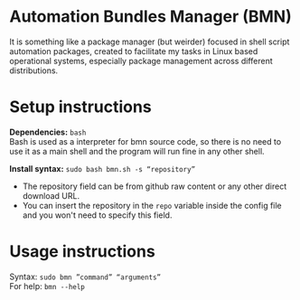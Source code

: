 # Automation Bundles Manager (BMN)
It is something like a package manager (but weirder) focused in shell script automation packages, created to facilitate my tasks in Linux based operational systems, especially package management across different distributions.

# Setup instructions  

**Dependencies:** ``bash``  
 Bash is used as a interpreter for bmn source code, so there is no need to use it as a main shell and the program will run fine in any other shell.   

**Install syntax:** ``sudo bash bmn.sh -s “repository”``  
- The repository field can be from github raw content or any other direct download URL.  
- You can insert the repository in the ``repo`` variable inside the config file and you won't need to specify this field.

# Usage instructions
Syntax: ``sudo bmn ”command” “arguments” ``  
For help: ``bmn --help``
